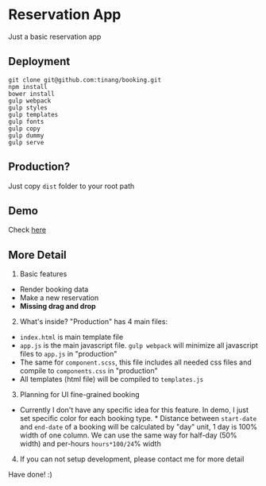 # Reservation App
Just a basic reservation app

## Deployment

```
git clone git@github.com:tinang/booking.git
npm install
bower install
gulp webpack
gulp styles
gulp templates
gulp fonts
gulp copy
gulp dummy
gulp serve

```

## Production?

Just copy `dist` folder to your root path

## Demo

Check [here](http://tinang.github.io/booking/demo/ "Demo")

## More Detail

1. Basic features
  * Render booking data
  * Make a new reservation
  * **Missing drag and drop**
2. What's inside?
"Production" has 4 main files:
  * `index.html` is main template file
  * `app.js` is the main javascript file. `gulp webpack` will minimize all javascript files to `app.js` in "production"
  * The same for `component.scss`, this file includes all needed css files and compile to `components.css` in "production"
  * All templates (html file) will be compiled to `templates.js`
3. Planning for UI fine-grained booking
  * Currently I don't have any specific idea for this feature. In demo, I just set specific color for each booking type. * Distance between `start-date` and `end-date` of a booking will be calculated by "day" unit, 1 day is 100% width of one column. We can use the same way for half-day (50% width) and per-hours `hours*100/24`% width
4. If you can not setup development, please contact me for more detail

Have done! :)